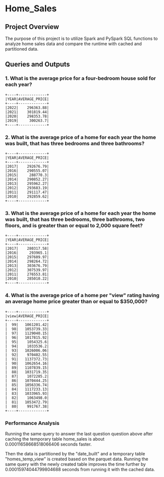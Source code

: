# Home_Sales

## Project Overview

The purpose of this project is to utilize Spark and PySpark SQL functions to analyze home sales data and compare the runtime with cached and partitioned data.

## Queries and Outputs

### 1. What is the average price for a four-bedroom house sold for each year?

```plaintext
+----+-------------+
|YEAR|AVERAGE_PRICE|
+----+-------------+
|2022|    296363.88|
|2021|    301819.44|
|2020|    298353.78|
|2019|     300263.7|
+----+-------------+
```

### 2. What is the average price of a home for each year the home was built, that has three bedrooms and three bathrooms?

```plaintext
+----+-------------+
|YEAR|AVERAGE_PRICE|
+----+-------------+
|2017|    292676.79|
|2016|    290555.07|
|2015|     288770.3|
|2014|    290852.27|
|2013|    295962.27|
|2012|    293683.19|
|2011|    291117.47|
|2010|    292859.62|
+----+-------------+
```
### 3. What is the average price of a home for each year the home was built, that has three bedrooms, three bathrooms, two floors, and is greater than or equal to 2,000 square feet? 

```plaintext
+----+-------------+
|YEAR|AVERAGE_PRICE|
+----+-------------+
|2017|    280317.58|
|2016|     293965.1|
|2015|    297609.97|
|2014|    298264.72|
|2013|    303676.79|
|2012|    307539.97|
|2011|    276553.81|
|2010|    285010.22|
+----+-------------+
```

### 4. What is the average price of a home per "view" rating having an average home price greater than or equal to $350,000? 

```plaintext
+----+-------------+
|view|AVERAGE_PRICE|
+----+-------------+
|  99|   1061201.42|
|  98|   1053739.33|
|  97|   1129040.15|
|  96|   1017815.92|
|  95|    1054325.6|
|  94|    1033536.2|
|  93|   1026006.06|
|  92|    970402.55|
|  91|   1137372.73|
|  90|   1062654.16|
|  89|   1107839.15|
|  88|   1031719.35|
|  87|    1072285.2|
|  86|   1070444.25|
|  85|   1056336.74|
|  84|   1117233.13|
|  83|   1033965.93|
|  82|    1063498.0|
|  81|   1053472.79|
|  80|    991767.38|
+----+-------------+
```

### Performance Analysis

Running the same query to answer the last question question above after caching the temporary table home_sales is about 0.00011658668518066406 seconds faster.

Then the data is partitioned by the "date_built" and a temporary table "homes_temp_view" is created based on the parquet data. Running the same query with the newly created table improves the time further by 0.00015974044799804688 seconds from running it with the cached data.

